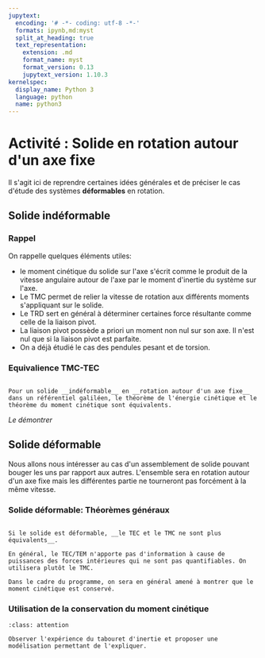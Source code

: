 ```yaml
---
jupytext:
  encoding: '# -*- coding: utf-8 -*-'
  formats: ipynb,md:myst
  split_at_heading: true
  text_representation:
    extension: .md
    format_name: myst
    format_version: 0.13
    jupytext_version: 1.10.3
kernelspec:
  display_name: Python 3
  language: python
  name: python3
---
```

# Activité : Solide en rotation autour d'un axe fixe

Il s'agit ici de reprendre certaines idées générales et de préciser le cas d'étude des systèmes __déformables__ en rotation.


## Solide indéformable

### Rappel

On rappelle quelques éléments utiles:

* le moment cinétique du solide sur l'axe s'écrit comme le produit de la vitesse angulaire autour de l'axe par le moment d'inertie du système sur l'axe.
* Le TMC permet de relier la vitesse de rotation aux différents moments s'appliquant sur le solide.
* Le TRD sert en général à déterminer certaines force résultante comme celle de la liaison pivot.
* La liaison pivot possède a priori un moment non nul sur son axe. Il n'est nul que si la liaison pivot est parfaite.
* On a déjà étudié le cas des pendules pesant et de torsion.

### Equivalience TMC-TEC

````{important} __A retenir : Equivalence__

Pour un solide __indéformable__ en __rotation autour d'un axe fixe__ dans un référentiel galiléen, le théorème de l'énergie cinétique et le théorème du moment cinétique sont équivalents.
````

_Le démontrer_

## Solide déformable

Nous allons nous intéresser au cas d'un assemblement de solide pouvant bouger les uns par rapport aux autres. L'ensemble sera en rotation autour d'un axe fixe mais les différentes partie ne tourneront pas forcément à la même vitesse.


### Solide déformable: Théorèmes généraux

````{important} __Fondamental : TEC et TMC__

Si le solide est déformable, __le TEC et le TMC ne sont plus équivalents__.

En général, le TEC/TEM n'apporte pas d'information à cause de puissances des forces intérieures qui ne sont pas quantifiables. On utilisera plutôt le TMC.

Dans le cadre du programme, on sera en général amené à montrer que le moment cinétique est conservé.
````

### Utilisation de la conservation du moment cinétique

````{admonition} Exercice 
:class: attention

Observer l'expérience du tabouret d'inertie et proposer une modélisation permettant de l'expliquer.

````
